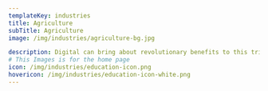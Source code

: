 ```yaml
---
templateKey: industries
title: Agriculture
subTitle: Agriculture
image: /img/industries/agriculture-bg.jpg

description: Digital can bring about revolutionary benefits to this trillion dollar industry worldwide. From IoT and digital platforms to the humble Whatsapp, the agriculture sector can benefit significantly from digital transformation.
# This Images is for the home page
icon: /img/industries/education-icon.png
hovericon: /img/industries/education-icon-white.png
---
```


